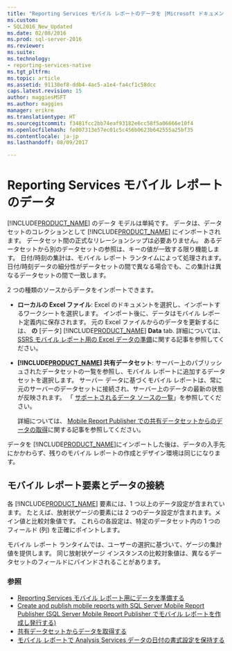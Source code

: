 ```yaml
---
title: "Reporting Services モバイル レポートのデータを |Microsoft ドキュメント"
ms.custom:
- SQL2016_New_Updated
ms.date: 02/08/2016
ms.prod: sql-server-2016
ms.reviewer: 
ms.suite: 
ms.technology:
- reporting-services-native
ms.tgt_pltfrm: 
ms.topic: article
ms.assetid: 91138ef8-ddb4-4ac5-a1e4-fa4cf1c58dcc
caps.latest.revision: 15
author: maggiesMSFT
ms.author: maggies
manager: erikre
ms.translationtype: HT
ms.sourcegitcommit: f3481fcc2bb74eaf93182e6cc58f5a06666e10f4
ms.openlocfilehash: fe007313e57ec01c5c456b0623b642555a25bf35
ms.contentlocale: ja-jp
ms.lasthandoff: 08/09/2017

---
```

# <a name="data-for-reporting-services-mobile-reports"></a>Reporting Services モバイル レポートのデータ
[!INCLUDE[PRODUCT_NAME](../../includes/ss-mobilereptpub-long.md)] のデータ モデルは単純です。 データは、データセットのコレクションとして [!INCLUDE[PRODUCT_NAME](../../includes/ss-mobilereptpub-short.md)] にインポートされます。 データセット間の正式なリレーションシップは必要ありません。 あるデータセットから別のデータセットの参照は、キーの値が一致する限り機能します。 日付/時刻の集計は、モバイル レポート ランタイムによって処理されます。日付/時刻データの細分性がデータセットの間で異なる場合でも、この集計は異なるデータセットの間で一致します。   
  
2 つの種類のソースからデータをインポートできます。   
  
* **ローカルの Excel ファイル**: Excel のドキュメントを選択し、インポートするワークシートを選択します。 インポート後に、データはモバイル レポート定義内に保存されます。 元の Excel ファイルからのデータを更新するには、 **の** [データ] [!INCLUDE[PRODUCT_NAME](../../includes/ss-mobilereptpub-short.md)] **Data** tab. 詳細については、 [SSRS モバイル レポート用の Excel データの準備](../../reporting-services/mobile-reports/prepare-excel-data-for-reporting-services-mobile-reports.md)に関する記事を参照してください。  
  
* **[!INCLUDE[PRODUCT_NAME](../../includes/server-product-name.md)] 共有データセット**: サーバー上のパブリッシュされたデータセットの一覧を参照し、モバイル レポートに追加するデータセットを選択します。 サーバー データに基づくモバイル レポートは、常に元のサーバーのデータセットに接続され、サーバー上のデータの最新の状態が反映されます。 「 [サポートされるデータ ソースの一覧](https://msdn.microsoft.com/library/ms159219.aspx)」を参照してください。   
  
  詳細については、 [Mobile Report Publisher での共有データセットからのデータの取得](../../reporting-services/mobile-reports/get-data-from-shared-datasets-in-reporting-services-mobile-reports.md)に関する記事を参照してください。  
  
データを [!INCLUDE[PRODUCT_NAME](../../includes/ss-mobilereptpub-short.md)]にインポートした後は、データの入手先にかかわらず、残りのモバイル レポートの作成とデザイン環境は同じになります。   
  
## <a name="connect-mobile-report-elements-to-data"></a>モバイル レポート要素とデータの接続 ##  
  
各 [!INCLUDE[PRODUCT_NAME](../../includes/short-product-name.md)] 要素には、1 つ以上のデータ設定が含まれています。 たとえば、放射状ゲージの要素には 2 つのデータ設定が含まれます。メイン値と比較対象値です。 これらの各設定は、特定のデータセット内の 1 つのフィールド (列) を正確にポイントします。   
  
モバイル レポート ランタイムでは、ユーザーの選択に基づいて、ゲージの集計値を提供します。 同じ放射状ゲージ インスタンスの比較対象値は、異なるデータセットのフィールドにバインドされることがあります。   
  
### <a name="see-also"></a>参照  
-  [Reporting Services モバイル レポート用にデータを準備する](../../reporting-services/mobile-reports/prepare-data-for-reporting-services-mobile-reports.md)
- [Create and publish mobile reports with SQL Server Mobile Report Publisher (SQL Server Mobile Report Publisher でモバイル レポートを作成し発行する)](../../reporting-services/mobile-reports/create-mobile-reports-with-sql-server-mobile-report-publisher.md)  
- [共有データセットからデータを取得する](../../reporting-services/mobile-reports/get-data-from-shared-datasets-in-reporting-services-mobile-reports.md)
- [モバイル レポートで Analysis Services データの日付の書式設定を保持する](../../reporting-services/mobile-reports/retain-date-formatting-for-analysis-services-in-mobile-reports.md) 
  
  


